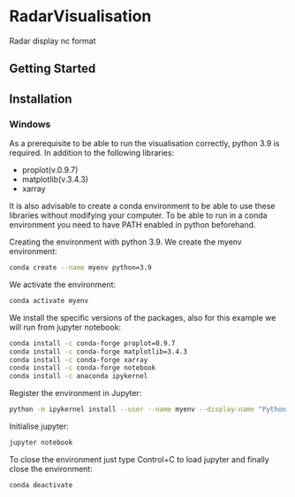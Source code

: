 # RadarVisualisation
Radar display nc format

## Getting Started

## Installation

### Windows

As a prerequisite to be able to run the visualisation correctly, python 3.9 is required. In addition to the following libraries:

- proplot(v.0.9.7)
- matplotlib(v.3.4.3)
- xarray

It is also advisable to create a conda environment to be able to use these libraries without modifying your computer. To be able to run in a conda environment you need to have PATH enabled in python beforehand.

Creating the environment with python 3.9. We create the myenv environment:

```sh
conda create --name myenv python=3.9
```

We activate the environment:

```sh
conda activate myenv
```

We install the specific versions of the packages, also for this example we will run from jupyter notebook:

```sh
conda install -c conda-forge proplot=0.9.7
conda install -c conda-forge matplotlib=3.4.3
conda install -c conda-forge xarray
conda install -c conda-forge notebook
conda install -c anaconda ipykernel
```

Register the environment in Jupyter:

```sh
python -m ipykernel install --user --name myenv --display-name "Python (myenv)"
```

Initialise jupyter:

```sh
jupyter notebook
```

To close the environment just type Control+C to load jupyter and finally close the environment:

```sh
conda deactivate
```


